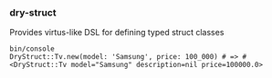 ### dry-struct
Provides virtus-like DSL for defining typed struct classes
```
bin/console
DryStruct::Tv.new(model: 'Samsung', price: 100_000) # => #<DryStruct::Tv model="Samsung" description=nil price=100000.0>
```
